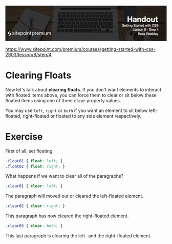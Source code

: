 ![](BYFW-Lesson-8.4.jpg)

https://www.sitepoint.com/premium/courses/getting-started-with-css-2903/lesson/8/step/4

# Clearing Floats

Now let's talk about **clearing floats**. If you don't want elements to interact with floated items above, you can force them to clear or sit below these floated items using one of three `clear` property values.

You may use `left`, `right` or `both` if you want an element to sit below left-floated, right-floated or floated to any side element respectively.

# Exercise

First of all, set floating:

```css
.float01 { float: left; }
.float02 { float: right; }
```

What happens if we want to clear all of the paragraphs?

```css
.clear01 { clear: left; }
```

The paragraph will moved out or cleared the left-floated element.

```css
.clear02 { clear: right; }
```

This paragraph has now cleared the right-floated element.

```css
.clear03 { clear: both; }
```

This last paragraph is clearing the left- and the right-floated element.
